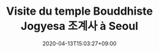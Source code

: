 ---
title: "Visite du temple Bouddhiste Jogyesa 조계사 à Seoul"
date: "2020-04-13T15:03:27+09:00"
thumbnail: "https://images.crokmou.com/jogyesa-temple-seoul.gif"
categories:
  - "Seoul"
tags:
  - "Temple"
  - "Bouddhisme"
  - "Bouddhiste"
  - "Joseon"
description: "gdgd"
---